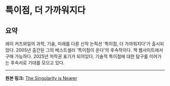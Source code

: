 # 특이점, 더 가까워지다

## 요약
레이 커즈와일의 과학, 기술, 미래를 다룬 신작 논픽션 '특이점, 더 가까워지다'가 출시되었다.  2005년 출간된 그의 베스트셀러 '특이점이 온다'의 후속작이다.  책 웹사이트에서 구매 가능하다.  2025년 저작권 표기가 되어있다.  기술적 특이점에 대한 탐구를 이어가는 후속서로 기대를 모으고 있다.

---

**원본 링크:** [The Singularity is Nearer](https://www.thekurzweillibrary.com/book-the-singularity-is-nearer)
